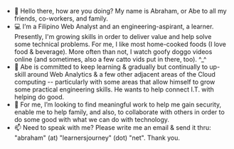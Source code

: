 - 👋  Hello there, how are you doing? My name is Abraham, or Abe to all my friends, co-workers, and family.
- 💻  I’m a Filipino Web Analyst and an engineering-aspirant, a learner. Presently, I'm growing skills in order to deliver value and help solve some technical problems. For me, I like most home-cooked foods (I love food & beverage). More often than not, I watch goofy doggo videos online (and sometimes, also a few catto vids put in there, too). ^_^
- 🌱  Abe is committed to keep learning & gradually but continually to up-skill around Web Analytics & a few other adjacent areas of the Cloud computing -- particularly with some areas that allow himself to grow some practical engineering skills. He wants to help connect I.T. with helping do good.  
- 💞️  For me, I’m looking to find meaningful work to help me gain security, enable me to help family, and also, to collaborate with others in order to do some good with what we can do with technology.
- 📫  Need to speak with me? Please write me an email & send it thru: "abraham" (at) "learnersjourney" (dot) "net". Thank you.

<!---
abormate/abormate is a ✨ special ✨ repository because its `README.md` (this file) appears on your GitHub profile.
You can click the Preview link to take a look at your changes.
--->
